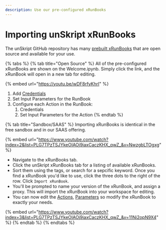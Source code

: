 ```yaml
---
description: Use our pre-configured xRunBooks
---
```


# Importing unSkript xRunBooks

The unSkript GitHub repository has many [prebuilt xRunBooks](broken-reference) that are open source and available for your use.

{% tabs %}
{% tab title="Open Source" %}
All of the pre-configured xRunBooks are shown on the Welcome.ipynb.  Simply click the link, and the xRunBook will open in a new tab for editing.

{% embed url="https://youtu.be/wDF8rfyKhrI" %}

1. Add [Credentials](../../guides/getting-started/add-credentials-to-connect-your-resources.md)
2. Set Input Parameters for the RunBook
3. Configure each Action in the RunBook:
   1. Credentials
   2. Set Input Parameters for the Action
{% endtab %}

{% tab title="Sandbox/SAAS" %}
Importing xRunBooks is identical in the free sandbox and in our SAAS offering.

{% embed url="https://www.youtube.com/watch?index=2&list=PLG7TPzTSJYkeOIAOj9iaxCaczKHX_qwZ_&v=NwzgbLTOgxg" %}



* Navigate to the xRunBooks tab.&#x20;
* Click the unSkript xRunBooks tab for a listing of available xRunBooks.
* Sort them using the tags, or search for a sepcific keyword.  Once you find a xRunBook you'd like to use, click the three dots to the right of the row.  Click `Import xRunBook`.
* You'll be prompted to name your version of the xRunBook, and assign a proxy.  This will import the xRunBook into your workspace for editing. &#x20;
* You can now edit the [Actions](../../actions/actions/action-configuration/), [Parameters](create-a-parameter.md) so modify the xRunBook to exactly your needs.

{% embed url="https://www.youtube.com/watch?index=3&list=PLG7TPzTSJYkeOIAOj9iaxCaczKHX_qwZ_&v=11Ni2opN9X4" %}
{% endtab %}
{% endtabs %}



